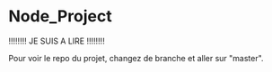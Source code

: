 # Node_Project


!!!!!!!! JE SUIS A LIRE !!!!!!!!

Pour voir le repo du projet, changez de branche et aller sur "master".
